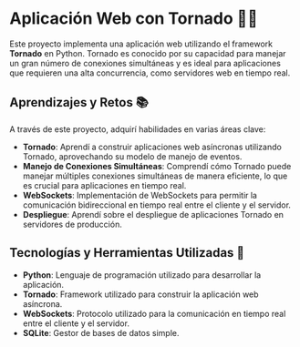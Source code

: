 # Aplicación Web con Tornado 🚀🐍

Este proyecto implementa una aplicación web utilizando el framework **Tornado** en Python. Tornado es conocido por su capacidad para manejar un gran número de conexiones simultáneas y es ideal para aplicaciones que requieren una alta concurrencia, como servidores web en tiempo real.

## Aprendizajes y Retos 📚

A través de este proyecto, adquirí habilidades en varias áreas clave:
- **Tornado**: Aprendí a construir aplicaciones web asíncronas utilizando Tornado, aprovechando su modelo de manejo de eventos.
- **Manejo de Conexiones Simultáneas**: Comprendí cómo Tornado puede manejar múltiples conexiones simultáneas de manera eficiente, lo que es crucial para aplicaciones en tiempo real.
- **WebSockets**: Implementación de WebSockets para permitir la comunicación bidireccional en tiempo real entre el cliente y el servidor.
- **Despliegue**: Aprendí sobre el despliegue de aplicaciones Tornado en servidores de producción.

## Tecnologías y Herramientas Utilizadas 🚀

- **Python**: Lenguaje de programación utilizado para desarrollar la aplicación.
- **Tornado**: Framework utilizado para construir la aplicación web asíncrona.
- **WebSockets**: Protocolo utilizado para la comunicación en tiempo real entre el cliente y el servidor.
- **SQLite**: Gestor de bases de datos simple.
